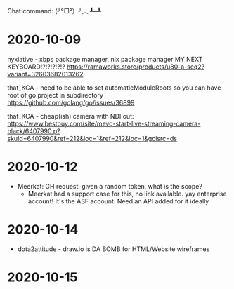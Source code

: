 Chat command: (╯°□°）╯︵ ┻━┻

# 2020-10-09

nyxiative - xbps package manager, nix package manager
MY NEXT KEYBOARD!?!?!?!?!? https://ramaworks.store/products/u80-a-seq2?variant=32603682013262

that_KCA - need to be able to set automaticModuleRoots so you can have 
root of go project in subdirectory
    https://github.com/golang/go/issues/36899

that_KCA - cheap(ish) camera with NDI out: https://www.bestbuy.com/site/mevo-start-live-streaming-camera-black/6407990.p?skuId=6407990&ref=212&loc=1&ref=212&loc=1&gclsrc=ds

# 2020-10-12

- Meerkat: GH request: given a random token, what is the scope?
  - Meerkat had a support case for this, no link available. yay enterprise account! It's the ASF account. Need an API added for it ideally

# 2020-10-14

- dota2attitude - draw.io is DA BOMB for HTML/Website wireframes

# 2020-10-15

